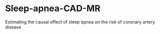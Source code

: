 # Sleep-apnea-CAD-MR
Estimating the causal effect of sleep apnea on the risk of coronary artery disease
